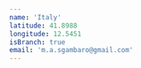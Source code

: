 ```yaml
---
name: 'Italy'
latitude: 41.8988
longitude: 12.5451
isBranch: true
email: 'm.a.sgambaro@gmail.com'
---
```

